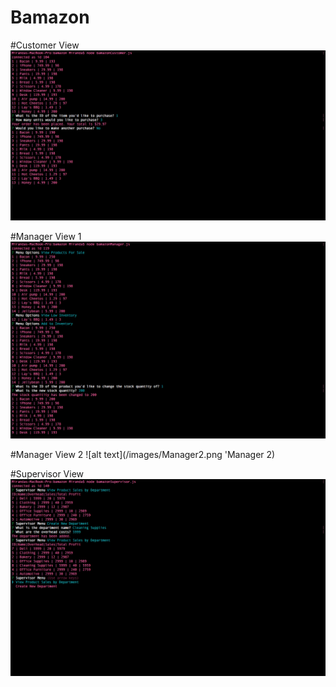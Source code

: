 # Bamazon

#Customer View
![alt text](/images/Customer.png 'Customer')

#Manager View 1
![alt text](/images/Manager1.png 'Manager 1')

#Manager View 2
![alt text](/images/Manager2.png 'Manager 2)

#Supervisor View
![alt text](/images/Supervisor.png 'Supervisor')
